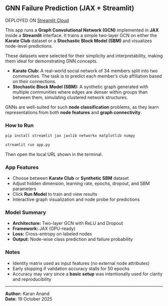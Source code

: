 ## GNN Failure Prediction (JAX + Streamlit)

DEPLOYED ON [Streamlit Cloud](https://gnn-challenge.streamlit.app)

This app runs a **Graph Convolutional Network (GCN)** implemented in **JAX** inside a **Streamlit** interface.
It trains a simple two-layer GCN on either the **Karate Club** dataset or a **Stochastic Block Model (SBM)** and visualizes node-level predictions.

These datasets were selected for their simplicity and interpretability, making them ideal for demonstrating GNN concepts.

* **Karate Club:** A real-world social network of 34 members split into two communities. The task is to predict each member’s club affiliation based on their connections.
* **Stochastic Block Model (SBM):** A synthetic graph generated with multiple communities where edges are denser within groups than between them, simulating clustered network structures.

GNNs are well-suited for such **node classification** problems, as they learn representations from both **node features** and **graph connectivity**.


### How to Run

```bash
pip install streamlit jax jaxlib networkx matplotlib numpy

streamlit run app.py
```

Then open the local URL shown in the terminal.


### App Features

* Choose between **Karate Club** or **Synthetic SBM** dataset
* Adjust hidden dimension, learning rate, epochs, dropout, and SBM parameters
* Click **Run Model** to train and view results
* Interactive graph visualization and node probe for predictions


### Model Summary

* **Architecture:** Two-layer GCN with ReLU and Dropout
* **Framework:** JAX (GPU-ready)
* **Loss:** Cross-entropy on labeled nodes
* **Output:** Node-wise class prediction and failure probability


### Notes

* Identity matrix used as input features (no external node attributes)
* Early stopping if validation accuracy stalls for 50 epochs
* Accuracy may vary since a **basic setup** was intentionally used for clarity and reproducibility

---
**Author:** Karan Anand  
**Date:** 19 October 2025  